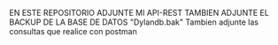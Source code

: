 EN ESTE REPOSITORIO ADJUNTE MI API-REST 
TAMBIEN ADJUNTE EL BACKUP DE LA BASE DE DATOS "Dylandb.bak"
Tambien adjunte las consultas que realice con postman
